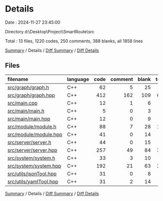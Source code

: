 # Details

Date : 2024-11-27 23:45:00

Directory d:\\Desktop\\Project\\SmartRoute\\src

Total : 13 files,  1220 codes, 250 comments, 388 blanks, all 1858 lines

[Summary](results.md) / Details / [Diff Summary](diff.md) / [Diff Details](diff-details.md)

## Files
| filename | language | code | comment | blank | total |
| :--- | :--- | ---: | ---: | ---: | ---: |
| [src/graph/graph.h](/src/graph/graph.h) | C++ | 62 | 5 | 25 | 92 |
| [src/graph/graph.hpp](/src/graph/graph.hpp) | C++ | 412 | 162 | 109 | 683 |
| [src/main.cpp](/src/main.cpp) | C++ | 12 | 1 | 6 | 19 |
| [src/main/main.h](/src/main/main.h) | C++ | 5 | 0 | 3 | 8 |
| [src/main/main.hpp](/src/main/main.hpp) | C++ | 12 | 0 | 9 | 21 |
| [src/module/module.h](/src/module/module.h) | C++ | 88 | 7 | 28 | 123 |
| [src/module/module.hpp](/src/module/module.hpp) | C++ | 41 | 0 | 14 | 55 |
| [src/server/server.h](/src/server/server.h) | C++ | 44 | 0 | 15 | 59 |
| [src/server/server.hpp](/src/server/server.hpp) | C++ | 257 | 49 | 84 | 390 |
| [src/system/system.h](/src/system/system.h) | C++ | 33 | 3 | 10 | 46 |
| [src/system/system.hpp](/src/system/system.hpp) | C++ | 192 | 21 | 63 | 276 |
| [src/utils/jsonTool.hpp](/src/utils/jsonTool.hpp) | C++ | 31 | 0 | 8 | 39 |
| [src/utils/yamlTool.hpp](/src/utils/yamlTool.hpp) | C++ | 31 | 2 | 14 | 47 |

[Summary](results.md) / Details / [Diff Summary](diff.md) / [Diff Details](diff-details.md)